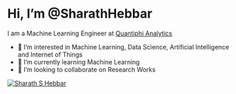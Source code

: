 # Hi, I’m @SharathHebbar

I am a Machine Learning Engineer at <a href="https://quantiphi.com/">Quantiphi Analytics</a>

- 👀 I’m interested in Machine Learning, Data Science, Artificial Intelligence and Internet of Things
- 🌱 I’m currently learning Machine Learning
- 💞️ I’m looking to collaborate on Research Works


<p align="left"> <a href="https://github.com/ryo-ma/github-profile-trophy"><img src="https://github-profile-trophy.vercel.app/?username=SharathHebbar" alt="Sharath S Hebbar" /></a> </p>

<!---
SharathHebbar/SharathHebbar is a ✨ special ✨ repository because its `README.md` (this file) appears on your GitHub profile.
You can click the Preview link to take a look at your changes.
--->
